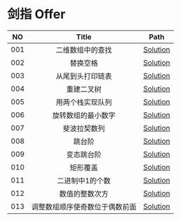 # 剑指 Offer

| NO | Title | Path |
| :-: | :---: | :--: |
| 001 | 二维数组中的查找 | [Solution](./src/com/_001) |
| 002 | 替换空格 | [Solution](./src/com/_002) |
| 003 | 从尾到头打印链表 | [Solution](./src/com/_003) |
| 004 | 重建二叉树 | [Solution](./src/com/_004) |
| 005 | 用两个栈实现队列 | [Solution](./src/com/_005) |
| 006 | 旋转数组的最小数字 | [Solution](./src/com/_006) |
| 007 | 斐波拉契数列 | [Solution](./src/com/_007) |
| 008 | 跳台阶 | [Solution](./src/com/_008) |
| 009 | 变态跳台阶 | [Solution](./src/com/_009) |
| 010 | 矩形覆盖 | [Solution](./src/com/_010) |
| 011 | 二进制中1的个数 | [Solution](./src/com/_011) |
| 012 | 数值的整数次方 | [Solution](./src/com/_012) |
| 013 | 调整数组顺序使奇数位于偶数前面 | [Solution](./src/com/_013) |

